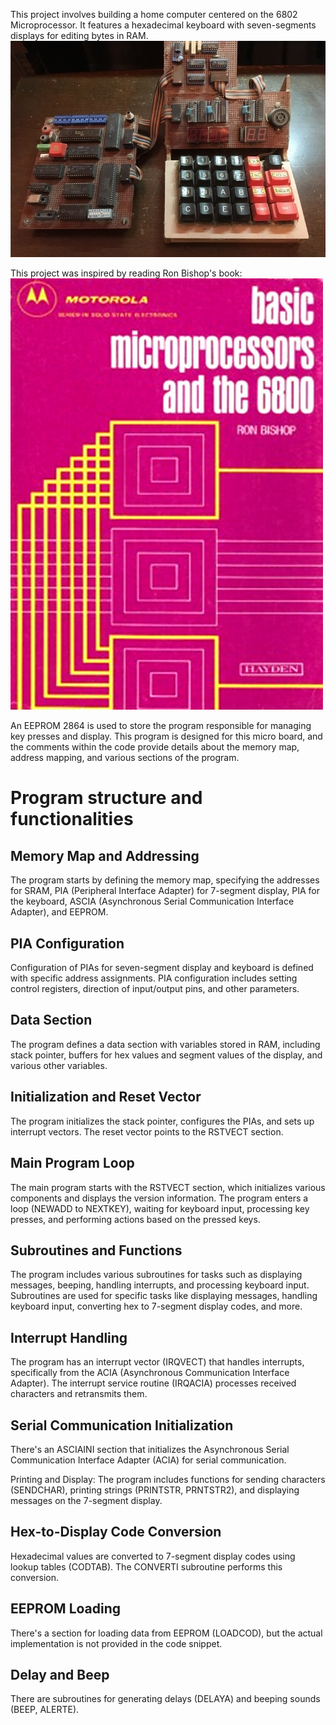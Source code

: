 This project involves building a home computer centered on the 6802 Microprocessor. It features a hexadecimal keyboard with seven-segments displays for editing bytes in RAM. 
![](BoardPicture.jpg)

This project was inspired by reading Ron Bishop's book:
![](PhotoBookRonBishop.jpg)

An EEPROM 2864 is used to store the program responsible for managing key presses and display.
This program is designed for this micro board, and the comments within the code provide details about the memory map, address mapping, and various sections of the program.

# Program structure and functionalities

## Memory Map and Addressing

The program starts by defining the memory map, specifying the addresses for SRAM, PIA (Peripheral Interface Adapter) for 7-segment display, PIA for the keyboard, ASCIA (Asynchronous Serial Communication Interface Adapter), and EEPROM.

## PIA Configuration

Configuration of PIAs for seven-segment display and keyboard is defined with specific address assignments.
PIA configuration includes setting control registers, direction of input/output pins, and other parameters.

## Data Section

The program defines a data section with variables stored in RAM, including stack pointer, buffers for hex values and segment values of the display, and various other variables.

## Initialization and Reset Vector

The program initializes the stack pointer, configures the PIAs, and sets up interrupt vectors.
The reset vector points to the RSTVECT section.

## Main Program Loop

The main program starts with the RSTVECT section, which initializes various components and displays the version information.
The program enters a loop (NEWADD to NEXTKEY), waiting for keyboard input, processing key presses, and performing actions based on the pressed keys.

## Subroutines and Functions
The program includes various subroutines for tasks such as displaying messages, beeping, handling interrupts, and processing keyboard input.
Subroutines are used for specific tasks like displaying messages, handling keyboard input, converting hex to 7-segment display codes, and more.

## Interrupt Handling

The program has an interrupt vector (IRQVECT) that handles interrupts, specifically from the ACIA (Asynchronous Communication Interface Adapter).
The interrupt service routine (IRQACIA) processes received characters and retransmits them.

## Serial Communication Initialization

There's an ASCIAINI section that initializes the Asynchronous Serial Communication Interface Adapter (ACIA) for serial communication.

Printing and Display:
The program includes functions for sending characters (SENDCHAR), printing strings (PRINTSTR, PRNTSTR2), and displaying messages on the 7-segment display.

## Hex-to-Display Code Conversion

Hexadecimal values are converted to 7-segment display codes using lookup tables (CODTAB).
The CONVERTI subroutine performs this conversion.

## EEPROM Loading

There's a section for loading data from EEPROM (LOADCOD), but the actual implementation is not provided in the code snippet.

## Delay and Beep

There are subroutines for generating delays (DELAYA) and beeping sounds (BEEP, ALERTE).
